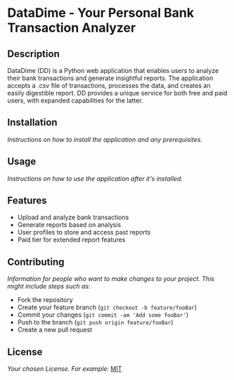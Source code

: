 # DataDime - Your Personal Bank Transaction Analyzer

## Description

DataDime (DD) is a Python web application that enables users to analyze their bank transactions and generate insightful reports. The application accepts a .csv file of transactions, processes the data, and creates an easily digestible report. DD provides a unique service for both free and paid users, with expanded capabilities for the latter.

## Installation

*Instructions on how to install the application and any prerequisites.*

## Usage

*Instructions on how to use the application after it's installed.*

## Features

- Upload and analyze bank transactions
- Generate reports based on analysis
- User profiles to store and access past reports
- Paid tier for extended report features

## Contributing

*Information for people who want to make changes to your project. This might include steps such as:*

- Fork the repository
- Create your feature branch (`git checkout -b feature/fooBar`)
- Commit your changes (`git commit -am 'Add some fooBar'`)
- Push to the branch (`git push origin feature/fooBar`)
- Create a new pull request

## License

*Your chosen License. For example:* [MIT](https://choosealicense.com/licenses/mit/)
